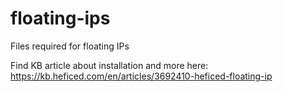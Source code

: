 # floating-ips
Files required for floating IPs

Find KB article about installation and more here: https://kb.heficed.com/en/articles/3692410-heficed-floating-ip
